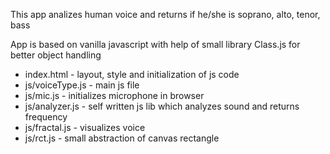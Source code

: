 This app analizes human voice and returns if he/she is soprano, alto, tenor, bass

App is based on vanilla javascript with help of small library Class.js for better object handling

* index.html - layout, style and initialization of js code
* js/voiceType.js - main js file
* js/mic.js - initializes microphone in browser
* js/analyzer.js - self written js lib which analyzes sound and returns frequency
* js/fractal.js - visualizes voice
* js/rct.js - small abstraction of canvas rectangle
